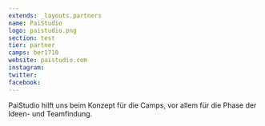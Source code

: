 ```yaml
---
extends: _layouts.partners
name: PaiStudio
logo: paistudio.png
section: test
tier: partner
camps: ber1710
website: paistudio.com
instagram:
twitter:
facebook:
---
```


PaiStudio hilft uns beim Konzept für die Camps, vor allem für die Phase der Ideen- und Teamfindung.